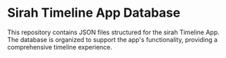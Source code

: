 # Sirah Timeline App Database

This repository contains JSON files structured for the sirah Timeline App. The database is organized to support the app's functionality, providing a comprehensive timeline experience.